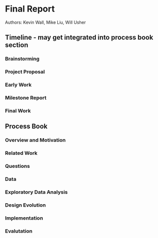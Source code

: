 # Final Report

Authors: Kevin Wall, Mike Liu, Will Usher

## Timeline - may get integrated into process book section 

### Brainstorming

### Project Proposal

### Early Work

### Milestone Report

### Final Work


## Process Book

### Overview and Motivation

### Related Work

### Questions

### Data

### Exploratory Data Analysis

### Design Evolution

### Implementation

### Evalutation